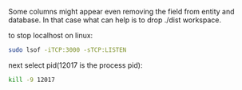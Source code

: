 Some columns might appear even removing the field from entity and database. In that case what can help is to drop ./dist workspace.

to stop localhost on linux:
```bash
sudo lsof -iTCP:3000 -sTCP:LISTEN
```
next select pid(12017 is the process pid):
```bash
kill -9 12017
```
